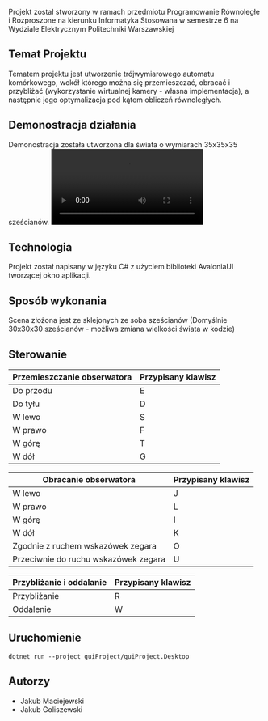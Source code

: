 Projekt został stworzony w ramach przedmiotu Programowanie Równoległe i Rozproszone na kierunku Informatyka Stosowana w semestrze 6 na Wydziale Elektrycznym Politechniki Warszawskiej

## Temat Projektu
Tematem projektu jest utworzenie trójwymiarowego automatu komórkowego, wokół którego można się przemieszczać, obracać i przybliżać (wykorzystanie wirtualnej kamery - własna implementacja), a następnie jego optymalizacja pod kątem obliczeń równoległych.

## Demonostracja działania
Demonostracja została utworzona dla świata o wymiarach 35x35x35 sześcianów.
![Demo](Media/2023-06-29%2022-18-21.mp4)

## Technologia
Projekt został napisany w języku C# z użyciem biblioteki AvaloniaUI tworzącej okno aplikacji.

## Sposób wykonania
Scena złożona jest ze sklejonych ze soba sześcianów (Domyślnie 30x30x30 sześcianów - możliwa zmiana wielkości świata w kodzie)


## Sterowanie 
| Przemieszczanie obserwatora | Przypisany klawisz |
| --- | --- |
| Do przodu | E |
| Do tyłu | D |
| W lewo | S |
| W prawo | F |
| W górę | T |
| W dół | G |

| Obracanie obserwatora | Przypisany klawisz |
| --- | --- |
| W lewo | J |
| W prawo | L |
| W górę | I |
| W dół | K |
| Zgodnie z ruchem wskazówek zegara | O |
| Przeciwnie do ruchu wskazówek zegara | U |

| Przybliżanie i oddalanie | Przypisany klawisz |
| --- | --- |
| Przybliżanie | R |
| Oddalenie | W |


## Uruchomienie
```dotnet
dotnet run --project guiProject/guiProject.Desktop
```

## Autorzy
- Jakub Maciejewski
- Jakub Goliszewski

